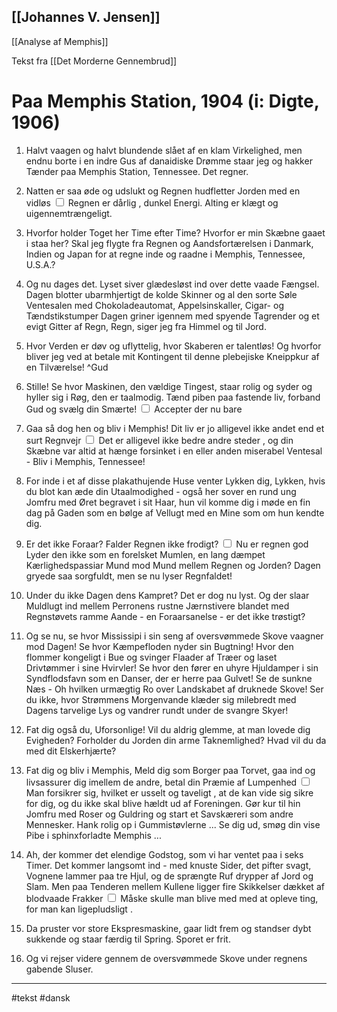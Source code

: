 ## [[Johannes V. Jensen]] 

[[Analyse af Memphis]]

Tekst fra [[Det Morderne Gennembrud]]

# Paa Memphis Station, 1904 (i: Digte, 1906) 

1. Halvt vaagen og halvt blundende slået af en klam Virkelighed, men endnu borte i en indre Gus af danaidiske Drømme staar jeg og hakker Tænder paa Memphis Station, Tennessee. Det regner.

2. Natten er saa øde og udslukt og <label class="ob-comment" title="" style=""> Regnen hudfletter Jorden med en vidløs <input type="checkbox"> <span style=""> Regnen er dårlig </span></label>, dunkel Energi. Alting er klægt og uigennemtrængeligt. 

3. Hvorfor holder Toget her Time efter Time? Hvorfor er min Skæbne gaaet i staa her? Skal jeg flygte fra Regnen og Aandsfortærelsen i Danmark, Indien og Japan for at regne inde og raadne i Memphis, Tennessee, U.S.A.? 

4. Og nu dages det. Lyset siver glædesløst ind over dette vaade Fængsel. Dagen blotter ubarmhjertigt de kolde Skinner og al den sorte Søle Ventesalen med Chokoladeautomat, Appelsinskaller, Cigar- og Tændstikstumper Dagen griner igennem med spyende Tagrender og et evigt Gitter af Regn, Regn, siger jeg fra Himmel og til Jord. 

5. Hvor Verden er døv og uflyttelig, hvor Skaberen er talentløs! Og hvorfor bliver jeg ved at betale mit Kontingent til denne plebejiske Kneippkur af en Tilværelse!
 ^Gud
6. Stille! Se hvor Maskinen, den vældige Tingest, staar rolig og syder og hyller sig i Røg, den er taalmodig. <label class="ob-comment" title="" style=""> Tænd piben paa fastende liv, forband Gud og svælg din Smærte!  <input type="checkbox"> <span style=""> Accepter der nu bare </span></label>

7. Gaa så dog hen og bliv i Memphis! <label class="ob-comment" title="" style=""> Dit liv er jo alligevel ikke andet end et surt Regnvejr <input type="checkbox"> <span style=""> Det er alligevel ikke bedre andre steder </span></label>, og din Skæbne var altid at hænge forsinket i en eller anden miserabel Ventesal - Bliv i Memphis, Tennessee! 

8. For inde i et af disse plakathujende Huse venter Lykken dig, Lykken, hvis du blot kan æde din Utaalmodighed - også her sover en rund ung Jomfru med Øret begravet i sit Haar, hun vil komme dig i møde en fin dag på Gaden som en bølge af Vellugt med en Mine som om hun kendte dig. 

9. Er det ikke Foraar? <label class="ob-comment" title="" style=""> Falder Regnen ikke frodigt? <input type="checkbox"> <span style=""> Nu er regnen god </span></label> Lyder den ikke som en forelsket Mumlen, en lang dæmpet Kærlighedspassiar Mund mod Mund mellem Regnen og Jorden? Dagen gryede saa sorgfuldt, men se nu lyser Regnfaldet! 

10. Under du ikke Dagen dens Kampret? Det er dog nu lyst. Og der slaar Muldlugt ind mellem Perronens rustne Jærnstivere blandet med Regnstøvets ramme Aande - en Foraarsanelse - er det ikke trøstigt? 

11. Og se nu, se hvor Mississipi i sin seng af oversvømmede Skove vaagner mod Dagen! Se hvor Kæmpefloden nyder sin Bugtning! Hvor den flommer kongeligt i Bue og svinger Flaader af Træer og laset Drivtømmer i sine Hvirvler! Se hvor den fører en uhyre Hjuldamper i sin Syndflodsfavn som en Danser, der er herre paa Gulvet! Se de sunkne Næs - Oh hvilken urmægtig Ro over Landskabet af druknede Skove! Ser du ikke, hvor Strømmens Morgenvande klæder sig milebredt med Dagens tarvelige Lys og vandrer rundt under de svangre Skyer! 

12. Fat dig også du, Uforsonlige! Vil du aldrig glemme, at man lovede dig Evigheden? Forholder du Jorden din arme Taknemlighed? Hvad vil du da med dit Elskerhjærte? 

13. Fat dig og bliv i Memphis, Meld dig som Borger paa Torvet, gaa ind og livsassurer dig imellem de andre, <label class="ob-comment" title="" style=""> betal din Præmie af Lumpenhed <input type="checkbox"> <span style=""> Man forsikrer sig, hvilket er usselt og taveligt </span></label>, at de kan vide sig sikre for dig, og du ikke skal blive hældt ud af Foreningen. Gør kur til hin Jomfru med Roser og Guldring og start et Savskæreri som andre Mennesker. Hank rolig op i Gummistøvlerne ... Se dig ud, smøg din vise Pibe i sphinxforladte Memphis ...  

14. Ah, der kommer det elendige Godstog, som vi har ventet paa i seks Timer. Det kommer langsomt ind - med knuste Sider, det pifter svagt, Vognene lammer paa tre Hjul, og de sprængte Ruf drypper af Jord og Slam. Men paa Tenderen mellem <label class="ob-comment" title="" style=""> Kullene ligger fire Skikkelser dækket af blodvaade Frakker <input type="checkbox"> <span style=""> Måske skulle man blive med med at opleve ting, for man kan ligepludsligt </span></label>. 

15. Da pruster vor store Ekspresmaskine, gaar lidt frem og standser dybt sukkende og staar færdig til Spring. Sporet er frit. 

16. Og vi rejser videre gennem de oversvømmede Skove under regnens gabende Sluser. 
 


---
#tekst 
#dansk 
